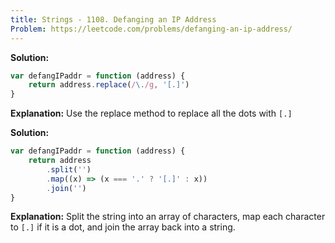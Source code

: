 ```yaml
---
title: Strings - 1108. Defanging an IP Address
Problem: https://leetcode.com/problems/defanging-an-ip-address/
---
```


**Solution:**

```js
var defangIPaddr = function (address) {
	return address.replace(/\./g, '[.]')
}
```

**Explanation:**
Use the replace method to replace all the dots with `[.]`

**Solution:**

```js
var defangIPaddr = function (address) {
	return address
		.split('')
		.map((x) => (x === '.' ? '[.]' : x))
		.join('')
}
```

**Explanation:**
Split the string into an array of characters, map each character to `[.]` if it is a dot, and join the array back into a string.
